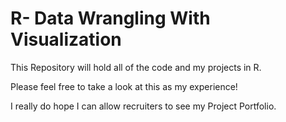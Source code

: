 # R- Data Wrangling With Visualization

This Repository will hold all of the code and my projects in R.

Please feel free to take a look at this as my experience!

I really do hope I can allow recruiters to see my Project Portfolio.
